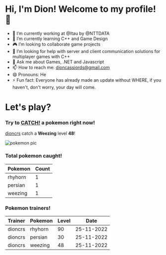 # Hi, I'm Dion! Welcome to my profile!👋

- :bank: I’m currently working at @Itau by @NTTDATA
- :rocket: I’m currently learning C++ and Game Design
- :video_game: I’m looking to collaborate game projects
- :satellite: I’m looking for help with server and client communication solutions for multiplayer games with C++
- 💬 Ask me about Games, .NET and Javascript
- 📫 How to reach me: dioncassiords@gmail.com
- 😄 Pronouns: He
- ⚡ Fun fact: Everyone has already made an update without WHERE, if you haven't, don't worry, your day will come.

# Let's play?

### Try to [CATCH!](https://github.com/dioncrs/dioncrs/issues/new?title=Catch+a+Pokemon&body=Just+click+%27Submit+new+issue%27+and+catch+a+pokemon.) a pokemon right now!
[dioncrs](https://www.github.com/dioncrs) catch a **Weezing** level **48**!

![pokemon pic](https://assets.pokemon.com/assets/cms2/img/pokedex/full/110.png)
### Total pokemon caught!
|Pokemon|Count|
|-|-|
|rhyhorn|1
|persian|1
|weezing|1
### Pokemon trainers!
|Trainer|Pokemon|Level|Date|
|-|-|-|-|
|dioncrs|rhyhorn|90|25-11-2022
|dioncrs|persian|30|25-11-2022
|dioncrs|weezing|48|25-11-2022
